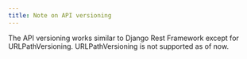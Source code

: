 ```yaml
---
title: Note on API versioning
---
```


The API versioning works similar to Django Rest Framework except for URLPathVersioning. URLPathVersioning is not supported as of now. 